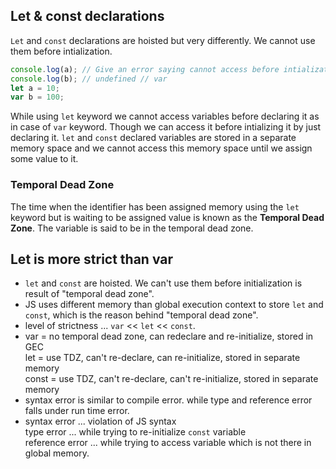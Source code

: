 ## Let & const declarations

``Let`` and ``const`` declarations are hoisted but very differently. We cannot use them before intialization. 

```js
console.log(a); // Give an error saying cannot access before intialization //let
console.log(b); // undefined // var 
let a = 10;
var b = 100;
```

While using ``let`` keyword we cannot access variables before declaring it as in case of ``var`` keyword. 
Though we can access it before intializing it by just declaring it. ``let`` and ``const`` declared variables are stored in a separate memory space and we cannot access this memory space until we assign some value to it. 

### Temporal Dead Zone 

The time when the identifier has been assigned memory using the ``let`` keyword but is waiting to be assigned value is known as the **Temporal Dead Zone**. The variable is said to be in the temporal dead zone. 


## Let is more strict than var 

- ``let`` and ``const`` are hoisted. We can't use them before initialization is result of "temporal dead zone".  
- JS uses different memory than global execution context to store ``let`` and ``const``, which is the reason behind "temporal dead zone".  
- level of strictness ... ``var`` << ``let`` << ``const``.  
- var  = no temporal dead zone, can redeclare and re-initialize, stored in GEC      
  let = use TDZ, can't re-declare, can re-initialize, stored in separate memory      
  const = use TDZ, can't re-declare, can't re-initialize, stored in separate memory      
- syntax error is similar to compile error. while type and reference error falls under run time error.    
- syntax error ... violation of JS syntax      
  type error ...  while trying to re-initialize ``const`` variable      
  reference error ... while trying to access variable which is not there in global memory.